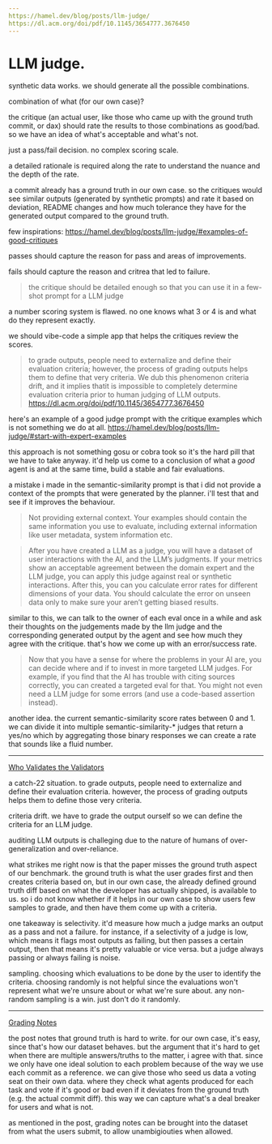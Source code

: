 ```yaml
---
https://hamel.dev/blog/posts/llm-judge/
https://dl.acm.org/doi/pdf/10.1145/3654777.3676450
---
```


# LLM judge.


synthetic data works. we should generate all the possible combinations.

combination of what (for our own case)?

the critique (an actual user, like those who came up with the ground truth commit, or dax) should rate the results to those combinations as good/bad. so we have an idea of what's acceptable and what's not.

just a pass/fail decision. no complex scoring scale.

a detailed rationale is required along the rate to understand the nuance and the depth of the rate.

a commit already has a ground truth in our own case. so the critiques would see similar outputs (generated by synthetic prompts) and rate it based on deviation, README changes and how much tolerance they have for the generated output compared to the ground truth.

few inspirations: https://hamel.dev/blog/posts/llm-judge/#examples-of-good-critiques

passes should capture the reason for pass and areas of improvements.

fails should capture the reason and critrea that led to failure.

> the critique should be detailed enough so that you can use it in a few-shot prompt for a LLM judge

a number scoring system is flawed. no one knows what 3 or 4 is and what do they represent exactly.

we should vibe-code a simple app that helps the critiques review the scores.

> to grade outputs, people need to externalize and define their evaluation criteria; however, the process of grading outputs helps them to define that very criteria. We dub this phenomenon criteria drift, and it implies thatit is impossible to completely determine evaluation criteria prior to human judging of LLM outputs. https://dl.acm.org/doi/pdf/10.1145/3654777.3676450

here's an example of a good judge prompt with the critique examples which is not something we do at all. https://hamel.dev/blog/posts/llm-judge/#start-with-expert-examples

this approach is not something gosu or cobra took so it's the hard pill that we have to take anyway. it'd help us come to a conclusion of what a *good* agent is and at the same time, build a stable and fair evaluations.

a mistake i made in the semantic-similarity prompt is that i did not provide a context of the prompts that were generated by the planner. i'll test that and see if it improves the behaviour.

> Not providing external context. Your examples should contain the same information you use to evaluate, including external information like user metadata, system information etc.

> After you have created a LLM as a judge, you will have a dataset of user interactions with the AI, and the LLM’s judgments. If your metrics show an acceptable agreement between the domain expert and the LLM judge, you can apply this judge against real or synthetic interactions. After this, you can you calculate error rates for different dimensions of your data. You should calculate the error on unseen data only to make sure your aren’t getting biased results.

similar to this, we can talk to the owner of each eval once in a while and ask their thoughts on the judgements made by the llm judge and the corresponding generated output by the agent and see how much they agree with the critique. that's how we come up with an error/success rate.

> Now that you have a sense for where the problems in your AI are, you can decide where and if to invest in more targeted LLM judges. For example, if you find that the AI has trouble with citing sources correctly, you can created a targeted eval for that. You might not even need a LLM judge for some errors (and use a code-based assertion instead).

another idea. the current semantic-similarity score rates between 0 and 1. we can divide it into multiple semantic-similarity-* judges that return a yes/no which by aggregating those binary responses we can create a rate that sounds like a fluid number.

---
[Who Validates the Validators](https://dl.acm.org/doi/pdf/10.1145/3654777.3676450)

a catch-22 situation. to grade outputs, people need to externalize and define their evaluation criteria. however, the process of grading outputs helps them to define those very criteria.

criteria drift. we have to grade the output ourself so we can define the criteria for an LLM judge.

auditing LLM outputs is challeging due to the nature of humans of over-generalization and over-reliance.

what strikes me right now is that the paper misses the ground truth aspect of our benchmark. the ground truth is what the user grades first and then creates criteria based on, but in our own case, the already defined ground truth diff based on what the developer has actually shipped, is available to us. so i do not know whether if it helps in our own case to show users few samples to grade, and then have them come up with a criteria.

one takeaway is selectivity. it'd measure how much a judge marks an output as a pass and not a failure. for instance, if a selectivity of a judge is low, which means it flags most outputs as failing, but then passes a certain output, then that means it's pretty valuable or vice versa. but a judge always passing or always failing is noise.

sampling. choosing which evaluations to be done by the user to identify the criteria. choosing randomly is not helpful since the evaluations won't represent what we're unsure about or what we're sure about. any non-random sampling is a win. just don't do it randomly.


---

[Grading Notes](https://www.databricks.com/blog/enhancing-llm-as-a-judge-with-grading-notes)

the post notes that ground truth is hard to write. for our own case, it's easy, since that's how our dataset behaves. but the argument that it's hard to get when there are multiple answers/truths to the matter, i agree with that. since we only have one ideal solution to each problem because of the way we use each commit as a reference.
we can give those who seed us data a voting seat on their own data. where they check what agents produced for each task and vote if it's good or bad even if it deviates from the ground truth (e.g. the actual commit diff). this way we can capture what's a deal breaker for users and what is not.

as mentioned in the post, grading notes can be brought into the dataset from what the users submit, to allow unambigiouties when allowed.
